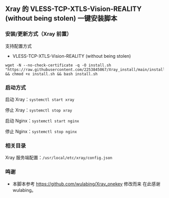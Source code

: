 
## Xray 的 VLESS-TCP-XTLS-Vision-REALITY (without being stolen) 一键安装脚本

### 安装/更新方式（Xray 前置）

支持配置方式

- VLESS-TCP-XTLS-Vision-REALITY (without being stolen)

```
wget -N --no-check-certificate -q -O install.sh "https://raw.githubusercontent.com/2253845067/Xray_install/main/install.sh" && chmod +x install.sh && bash install.sh
```

### 启动方式

启动 Xray：`systemctl start xray`

停止 Xray：`systemctl stop xray`

启动 Nginx：`systemctl start nginx`

停止 Nginx：`systemctl stop nginx`

### 相关目录

Xray 服务端配置：`/usr/local/etc/xray/config.json`

### 鸣谢
* 本脚本参考 https://github.com/wulabing/Xray_onekey  修改而来  在此感谢 wulabing。


